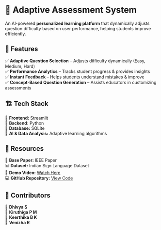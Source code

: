 # 🎯 Adaptive Assessment System  

An AI-powered **personalized learning platform** that dynamically adjusts question difficulty based on user performance, helping students improve efficiently.  

## 📜 Features  
✅ **Adaptive Question Selection** – Adjusts difficulty dynamically (Easy, Medium, Hard)  
✅ **Performance Analytics** – Tracks student progress & provides insights  
✅ **Instant Feedback** – Helps students understand mistakes & improve  
✅ **Concept-Based Question Generation** – Assists educators in customizing assessments  

## 🏗 Tech Stack  
🔹 **Frontend:** Streamlit  
🔹 **Backend:** Python  
🔹 **Database:** SQLite  
🔹 **AI & Data Analysis:** Adaptive learning algorithms  

## 📂 Resources  
📑 **Base Paper:** IEEE Paper  
📊 **Dataset:** Indian Sign Language Dataset  
🎥 **Demo Video:** [Watch Here](https://drive.google.com/drive/folders/18Lw1b6vPrdRR-pKockl3DGMMKRQjHF67?usp=sharing)  
💻 **GitHub Repository:** [View Code](https://github.com/dhivya003/algorithmic_avengers.git)  

## 👥 Contributors  
🚀 **Dhivya S**  
🚀 **Kiruthiga P M**  
🚀 **Keerthika B K**  
🚀 **Venizha R**  

